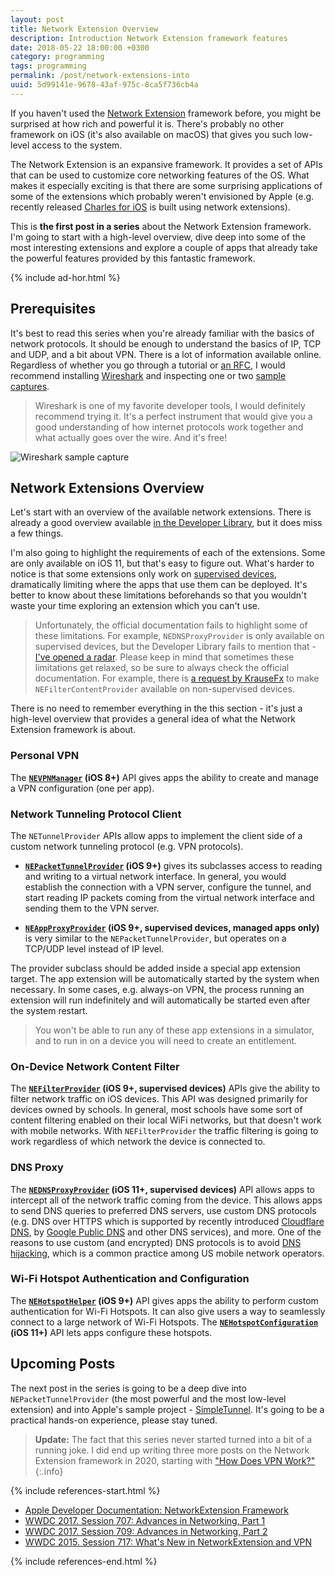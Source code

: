 ```yaml
---
layout: post
title: Network Extension Overview
description: Introduction Network Extension framework features
date: 2018-05-22 18:00:00 +0300
category: programming
tags: programming
permalink: /post/network-extensions-into
uuid: 5d99141e-9678-43af-975c-8ca5f736cb4a
---
```


If you haven't used the [Network Extension](https://developer.apple.com/documentation/networkextension) framework before, you might be surprised at how rich and powerful it is. There's probably no other framework on iOS (it's also available on macOS) that gives you such low-level access to the system.

The Network Extension is an expansive framework. It provides a set of APIs that can be used to customize core networking features of the OS. What makes it especially exciting is that there are some surprising applications of some of the extensions which probably weren't envisioned by Apple (e.g. recently released [Charles for iOS](https://www.charlesproxy.com/documentation/ios/) is built using network extensions).

This is **the first post in a series** about the Network Extension framework. I'm going to start with a high-level overview, dive deep into some of the most interesting extensions and explore a couple of apps that already take the powerful features provided by this fantastic framework.

{% include ad-hor.html %}

## Prerequisites

It's best to read this series when you're already familiar with the basics of network protocols. It should be enough to understand the basics of IP, TCP and UDP, and a bit about VPN. There is a lot of information available online. Regardless of whether you go through a tutorial or [an RFC](https://tools.ietf.org/html/rfc791), I would recommend installing [Wireshark](https://www.wireshark.org) and inspecting one or two [sample captures](https://wiki.wireshark.org/SampleCaptures).

> Wireshark is one of my favorite developer tools, I would definitely recommend trying it. It's a perfect instrument that would give you a good understanding of how internet protocols work together and what actually goes over the wire. And it's free!

<img alt="Wireshark sample capture" src="{{ site.url }}/images/posts/network-extensions/wireshark_sample.png">

## Network Extensions Overview

Let's start with an overview of the available network extensions. There is already a good overview available [in the Developer Library](https://developer.apple.com/documentation/networkextension), but it does miss a few things.

I'm also going to highlight the requirements of each of the extensions. Some are only available on iOS 11, but that's easy to figure out. What's harder to notice is that some extensions only work on [supervised devices](https://support.apple.com/en-us/HT202837), dramatically limiting where the apps that use them can be deployed. It's better to know about these limitations beforehands so that you wouldn't waste your time exploring an extension which you can't use.

> Unfortunately, the official documentation fails to highlight some of these limitations. For example, `NEDNSProxyProvider` is only available on supervised devices, but the Developer Library fails to mention that - [I've opened a radar](http://www.openradar.me/39204153). Please keep in mind that sometimes these limitations get relaxed, so be sure to always check the official documentation. For example, there is [a request by KrauseFx](http://www.openradar.me/37878136) to make `NEFilterContentProvider` available on non-supervised devices.

There is no need to remember everything in the this section - it's just a high-level overview that provides a general idea of what the Network Extension framework is about.

### Personal VPN

The **[`NEVPNManager`](https://developer.apple.com/documentation/networkextension/nevpnmanager) (iOS 8+)** API gives apps the ability to create and manage a VPN configuration (one per app).

### Network Tunneling Protocol Client

The `NETunnelProvider` APIs allow apps to implement the client side of a custom network tunneling protocol (e.g. VPN protocols).

- **[`NEPacketTunnelProvider`](https://developer.apple.com/documentation/networkextension/nepackettunnelprovider) (iOS 9+)** gives its subclasses access to reading and writing to a virtual network interface. In general, you would establish the connection with a VPN server, configure the tunnel, and start reading IP packets coming from the virtual network interface and sending them to the VPN server.

- **[`NEAppProxyProvider`](https://developer.apple.com/documentation/networkextension/neappproxyprovider) (iOS 9+, supervised devices, managed apps only)** is very similar to the `NEPacketTunnelProvider`, but operates on a TCP/UDP level instead of IP level.

The provider subclass should be added inside a special app extension target. The app extension will be automatically started by the system when necessary. In some cases, e.g. always-on VPN, the process running an extension will run indefinitely and will automatically be started even after the system restart.

> You won't be able to run any of these app extensions in a simulator, and to run in on a device you will need to create an entitlement.

### On-Device Network Content Filter

The **[`NEFilterProvider`](https://developer.apple.com/documentation/networkextension/nefilterprovider) (iOS 9+, supervised devices)** APIs give the ability to filter network traffic on iOS devices. This API was designed primarily for devices owned by schools. In general, most schools have some sort of content filtering enabled on their local WiFi networks, but that doesn't work with mobile networks. With `NEFilterProvider` the traffic filtering is going to work regardless of which network the device is connected to.

### DNS Proxy

The **[`NEDNSProxyProvider`](https://developer.apple.com/documentation/networkextension/nednsproxyprovider) (iOS 11+, supervised devices)** API allows apps to intercept all of the network traffic coming from the device. This allows apps to send DNS queries to preferred DNS servers, use custom DNS protocols (e.g. DNS over HTTPS which is supported by recently introduced [Cloudflare DNS](https://developers.cloudflare.com/1.1.1.1/dns-over-https/), by [Google Public DNS](https://developers.google.com/speed/public-dns/docs/dns-over-https) and other DNS services), and more. One of the reasons to use custom (and encrypted) DNS protocols is to avoid [DNS hijacking](https://www.dnsoverride.com/dns-hijacking-by-some-mobile-carriers/), which is a common practice among US mobile network operators.
 
### Wi-Fi Hotspot Authentication and Configuration

The **[`NEHotspotHelper`](https://developer.apple.com/documentation/networkextension/nehotspothelper) (iOS 9+)** API gives apps the ability to perform custom authentication for Wi-Fi Hotspots. It can also give users a way to seamlessly connect to a large network of Wi-Fi Hotspots. The **[`NEHotspotConfiguration`](https://developer.apple.com/documentation/networkextension/nehotspotconfiguration) (iOS 11+)** API lets apps configure these hotspots.

## Upcoming Posts

The next post in the series is going to be a deep dive into `NEPacketTunnelProvider` (the most powerful and the most low-level extension) and into Apple's sample project - [SimpleTunnel](https://developer.apple.com/library/content/samplecode/SimpleTunnel/Introduction/Intro.html). It's going to be a practical hands-on experience, please stay tuned.

> **Update:** The fact that this series never started turned into a bit of a running joke. I did end up writing three more posts on the Network Extension framework in 2020, starting with ["How Does VPN Work?"](post/networking-101)
{:.info}

{% include references-start.html %}

- [Apple Developer Documentation: NetworkExtension Framework](https://developer.apple.com/documentation/networkextension)
- [WWDC 2017. Session 707: Advances in Networking, Part 1](https://developer.apple.com/videos/play/wwdc2017/707)
- [WWDC 2017. Session 709: Advances in Networking, Part 2](https://developer.apple.com/videos/play/wwdc2017/709/)
- [WWDC 2015. Session 717: What's New in NetworkExtension and VPN](https://developer.apple.com/videos/wwdc/2015/?id=717)

{% include references-end.html %}